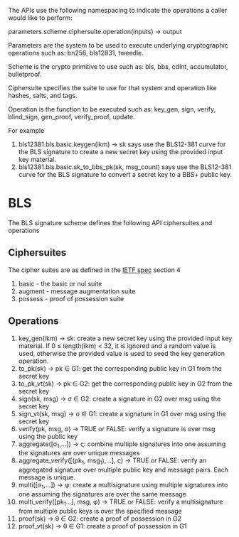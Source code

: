 The APIs use the following namespacing to indicate the operations a caller would like to perform:

parameters.scheme.ciphersuite.operation(inputs) -> output

Parameters are the system to be used to execute underlying cryptographic operations such as: bn256, bls12831, tweedle.

Scheme is the crypto primitive to use such as: bls, bbs, cdlnt, accumulator, bulletproof.

Ciphersuite specifies the suite to use for that system and operation like hashes, salts, and tags.

Operation is the function to be executed such as: key_gen, sign, verify, blind_sign, gen_proof, verify_proof, update.

For example

1. bls12381.bls.basic.keygen(ikm) -> sk says use the BLS12-381 curve for the BLS signature to create a new secret key using the provided input key material.
1. bls12381.bls.basic.sk_to_bbs_pk(sk, msg_count) says use the BLS12-381 curve for the BLS signature to convert a secret key to a BBS+ public key.

# BLS

The BLS signature scheme defines the following API ciphersuites and operations

## Ciphersuites

The cipher suites are as defined in the [IETF spec](https://datatracker.ietf.org/doc/draft-irtf-cfrg-bls-signature/?include_text=1) section 4

1. basic - the basic or nul suite
1. augment - message augmentation suite
1. possess - proof of possession suite

## Operations 

1. key_gen(ikm) -> sk: create a new secret key using the provided input key material. If 0 &le; length(ikm) &lt; 32, it is ignored and a random value is used, otherwise the provided value is used to seed the key generation operation.
1. to_pk(sk) -> pk &isin; G1: get the corresponding public key in G1 from the secret key
1. to_pk_vt(sk) -> pk &isin; G2: get the corresponding public key in G2 from the secret key
1. sign(sk, msg) -> &sigma; &isin; G2: create a signature in G2 over msg using the secret key
1. sign_vt(sk, msg) -> &sigma; &isin; G1: create a signature in G1 over msg using the secret key
1. verify(pk, msg, &sigma;) -> TRUE or FALSE: verify a signature is over msg using the public key
1. aggregate([&sigma;<sub>1</sub>,...]) -> &sigmaf;: combine multiple signatures into one assuming the signatures are over unique messages
1. aggregate_verify([(pk<sub>1</sub>, msg<sub>1</sub>),...], &sigmaf;) -> TRUE or FALSE: verify an aggregated signature over multiple public key and message pairs. Each message is unique.
1. multi([&sigma;<sub>1</sub>,...]) -> &phi;: create a multisignature using multiple signatures into one assuming the signatures are over the same message
1. multi_verify([pk<sub>1</sub>...], msg, &phi;) -> TRUE or FALSE: verify a multisignature from multiple public keys is over the specified message
1. proof(sk) -> &theta; &isin; G2: create a proof of possession in G2
1. proof_vt(sk) -> &theta; &isin; G1: create a proof of possession in G1

